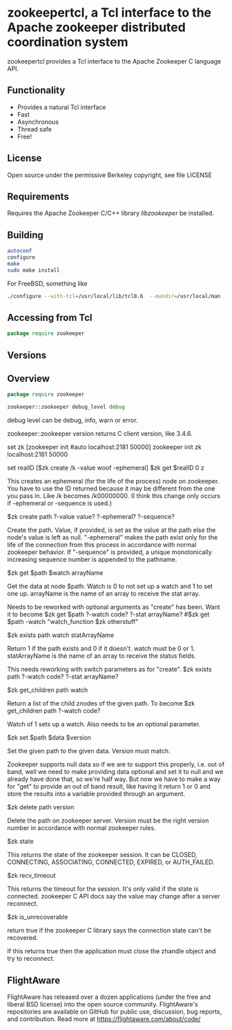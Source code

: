 zookeepertcl, a Tcl interface to the Apache zookeeper distributed coordination system
===

zookeepertcl provides a Tcl interface to the Apache Zookeeper C language API.

Functionality
---

- Provides a natural Tcl interface
- Fast
- Asynchronous
- Thread safe
- Free!

License
---

Open source under the permissive Berkeley copyright, see file LICENSE

Requirements
---
Requires the Apache Zookeeper C/C++ library *libzookeeper* be installed.

Building
---

```sh
autoconf
configure
make
sudo make install
```

For FreeBSD, something like

```sh
./configure --with-tcl=/usr/local/lib/tcl8.6  --mandir=/usr/local/man --enable-symbols
```

Accessing from Tcl
---

```tcl
package require zookeeper
```

Versions
---


Overview
---

```tcl
package require zookeeper

zookeeper::zookeeper debug_level debug
```
debug level can be debug, info, warn or error.

zookeeper::zookeeper version returns C client version, like 3.4.6.

set zk [zookeeper init #auto localhost:2181 50000]
zookeeper init zk localhost:2181 50000

set realID [$zk create /k -value woof -ephemeral]
$zk get $realID 0 z

This creates an ephemeral (for the life of the process) node on zookeeper.  You have to use the ID returned because it may be different from the one you pass in.  Like /k becomes /k00000000.  (I think this change only occurs if -ephemeral or -sequence is used.)

$zk create path ?-value value? ?-ephemeral? ?-sequence?

Create the path.  Value, if provided, is set as the value at the path else the node's value is left as null.  "-ephemeral" makes the path exist only for the life of the connection from this process in accordance with normal zookeeper behavior.  If "-sequence" is provided, a unique monotonically increasing sequence number is appended to the pathname.

$zk get $path $watch arrayName

Get the data at node $path.  Watch is 0 to not set up a watch and 1 to set one up.  arrayName is the name of an array to receive the stat array.

Needs to be reworked with optional arguments as "create" has been.  Want it to become
$zk get $path ?-watch code? ?-stat arrayName?
#$zk get $path -watch "watch_function $zk otherstuff"

$zk exists path watch statArrayName

Return 1 if the path exists and 0 if it doesn't.  watch must be 0 or 1.  statArrayName is the name of an array to receive the status fields.

This needs reworking with switch parameters as for "create".
$zk exists path ?-watch code? ?-stat arrayName?

$zk get_children path watch

Return a list of the child znodes of the given path.
To become $zk get_children path ?-watch code?

Watch of 1 sets up a watch.  Also needs to be an optional parameter.

$zk set $path $data $version

Set the given path to the given data. Version must match.

Zookeeper supports null data so if we are to support this properly, i.e. out of band, well we need to make providing data optional and set it to null and we already have done that, so we're half way.  But now we have to make a way for "get" to provide an out of band result, like having it return 1 or 0 and store the results into a variable provided through an argument.

$zk delete path version

Delete the path on zookeeper server.  Version must be the right version number in accordance with normal zookeeper rules.

$zk state

This returns the state of the zookeeper session.  It can be CLOSED, CONNECTING, ASSOCIATING, CONNECTED, EXPIRED, or AUTH_FAILED.

$zk recv_timeout

This returns the timeout for the session.  It's only valid if the state is connected.  zookeeper C API docs say the value may change after a server reconnect.

$zk is_unrecoverable

return true if the zookeeper C library says the connection state can't be recovered.

If this returns true then the application must close the zhandle object and try to reconnect.


FlightAware
---
FlightAware has released over a dozen applications  (under the free and liberal BSD license) into the open source community. FlightAware's repositories are available on GitHub for public use, discussion, bug reports, and contribution. Read more at https://flightaware.com/about/code/
